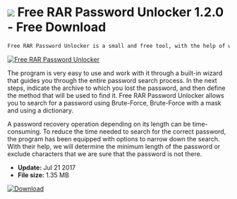 # ![](https://cdn.softexe.net/static/icon/1/free-rar-password-unlocker-10934.png) Free RAR Password Unlocker 1.2.0 - Free Download

```sh
Free RAR Password Unlocker is a small and free tool, with the help of which we will recover lost passwords for archives in RAR / ZIP / 7ZIP formats.
```
[![Free RAR Password Unlocker](https:https://tse2.mm.bing.net/th?id=OIP.EQG5RaiQHkPa1tcHrWKMzwHaFM&pid=Api)](https://softexe.net/win/security-privacy/passwords/free-rar-password-unlocker:pRacd.html)

The program is very easy to use and work with it through a built-in wizard that guides you through the entire password search process. In the next steps, indicate the archive to which you lost the password, and then define the method that will be used to find it. Free RAR Password Unlocker allows you to search for a password using Brute-Force, Brute-Force with a mask and using a dictionary.
 
 A password recovery operation depending on its length can be time-consuming. To reduce the time needed to search for the correct password, the program has been equipped with options to narrow down the search. With their help, we will determine the minimum length of the password or exclude characters that we are sure that the password is not there.


- **Update:** Jul 21 2017
- **File size:** 1.35 MB

[![Download](https://cdn.softexe.net/static/img/download.png)](https://softexe.net/win/security-privacy/passwords/free-rar-password-unlocker:pRacd.html)

